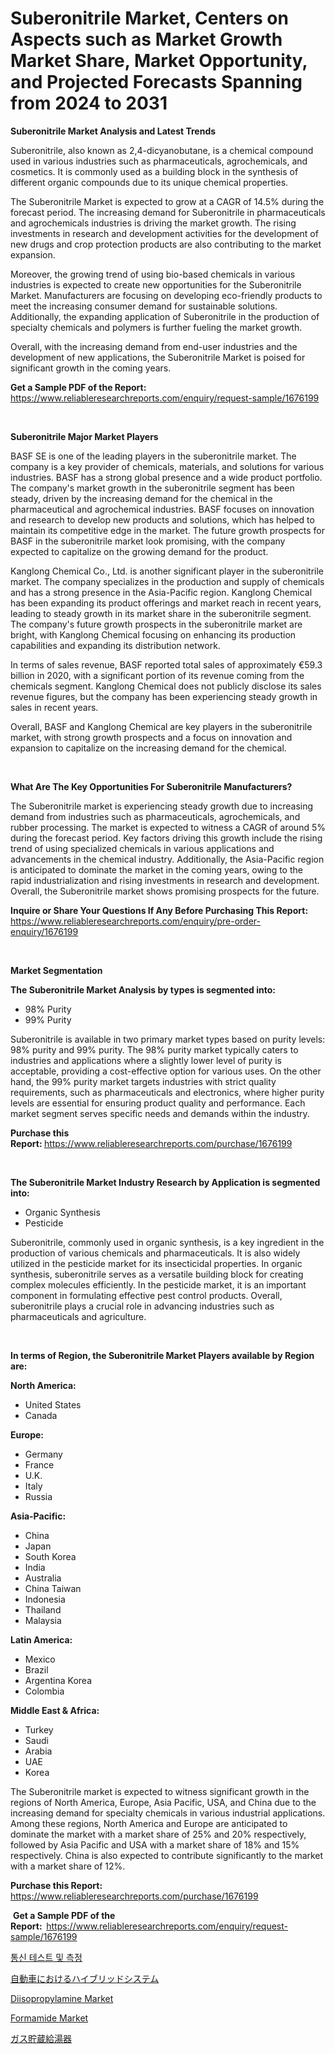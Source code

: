 <p><h1>Suberonitrile Market, Centers on Aspects such as Market Growth Market Share, Market Opportunity, and Projected Forecasts Spanning from 2024 to 2031</h1></p><p><strong>Suberonitrile Market Analysis and Latest Trends</strong></p>
<p><p>Suberonitrile, also known as 2,4-dicyanobutane, is a chemical compound used in various industries such as pharmaceuticals, agrochemicals, and cosmetics. It is commonly used as a building block in the synthesis of different organic compounds due to its unique chemical properties.</p><p>The Suberonitrile Market is expected to grow at a CAGR of 14.5% during the forecast period. The increasing demand for Suberonitrile in pharmaceuticals and agrochemicals industries is driving the market growth. The rising investments in research and development activities for the development of new drugs and crop protection products are also contributing to the market expansion.</p><p>Moreover, the growing trend of using bio-based chemicals in various industries is expected to create new opportunities for the Suberonitrile Market. Manufacturers are focusing on developing eco-friendly products to meet the increasing consumer demand for sustainable solutions. Additionally, the expanding application of Suberonitrile in the production of specialty chemicals and polymers is further fueling the market growth.</p><p>Overall, with the increasing demand from end-user industries and the development of new applications, the Suberonitrile Market is poised for significant growth in the coming years.</p></p>
<p><strong>Get a Sample PDF of the Report:&nbsp;</strong> <a href="https://www.reliableresearchreports.com/enquiry/request-sample/1676199">https://www.reliableresearchreports.com/enquiry/request-sample/1676199</a></p>
<p>&nbsp;</p>
<p><strong>Suberonitrile Major Market Players</strong></p>
<p><p>BASF SE is one of the leading players in the suberonitrile market. The company is a key provider of chemicals, materials, and solutions for various industries. BASF has a strong global presence and a wide product portfolio. The company's market growth in the suberonitrile segment has been steady, driven by the increasing demand for the chemical in the pharmaceutical and agrochemical industries. BASF focuses on innovation and research to develop new products and solutions, which has helped to maintain its competitive edge in the market. The future growth prospects for BASF in the suberonitrile market look promising, with the company expected to capitalize on the growing demand for the product.</p><p>Kanglong Chemical Co., Ltd. is another significant player in the suberonitrile market. The company specializes in the production and supply of chemicals and has a strong presence in the Asia-Pacific region. Kanglong Chemical has been expanding its product offerings and market reach in recent years, leading to steady growth in its market share in the suberonitrile segment. The company's future growth prospects in the suberonitrile market are bright, with Kanglong Chemical focusing on enhancing its production capabilities and expanding its distribution network.</p><p>In terms of sales revenue, BASF reported total sales of approximately €59.3 billion in 2020, with a significant portion of its revenue coming from the chemicals segment. Kanglong Chemical does not publicly disclose its sales revenue figures, but the company has been experiencing steady growth in sales in recent years.</p><p>Overall, BASF and Kanglong Chemical are key players in the suberonitrile market, with strong growth prospects and a focus on innovation and expansion to capitalize on the increasing demand for the chemical.</p></p>
<p>&nbsp;</p>
<p><strong>What Are The Key Opportunities For Suberonitrile Manufacturers?</strong></p>
<p><p>The Suberonitrile market is experiencing steady growth due to increasing demand from industries such as pharmaceuticals, agrochemicals, and rubber processing. The market is expected to witness a CAGR of around 5% during the forecast period. Key factors driving this growth include the rising trend of using specialized chemicals in various applications and advancements in the chemical industry. Additionally, the Asia-Pacific region is anticipated to dominate the market in the coming years, owing to the rapid industrialization and rising investments in research and development. Overall, the Suberonitrile market shows promising prospects for the future.</p></p>
<p><strong>Inquire or Share Your Questions If Any Before Purchasing This Report:</strong> <a href="https://www.reliableresearchreports.com/enquiry/pre-order-enquiry/1676199">https://www.reliableresearchreports.com/enquiry/pre-order-enquiry/1676199</a></p>
<p>&nbsp;</p>
<p><strong>Market Segmentation</strong></p>
<p><strong>The Suberonitrile Market Analysis by types is segmented into:</strong></p>
<p><ul><li>98% Purity</li><li>99% Purity</li></ul></p>
<p><p>Suberonitrile is available in two primary market types based on purity levels: 98% purity and 99% purity. The 98% purity market typically caters to industries and applications where a slightly lower level of purity is acceptable, providing a cost-effective option for various uses. On the other hand, the 99% purity market targets industries with strict quality requirements, such as pharmaceuticals and electronics, where higher purity levels are essential for ensuring product quality and performance. Each market segment serves specific needs and demands within the industry.</p></p>
<p><strong>Purchase this Report:&nbsp;</strong><a href="https://www.reliableresearchreports.com/purchase/1676199">https://www.reliableresearchreports.com/purchase/1676199</a></p>
<p>&nbsp;</p>
<p><strong>The Suberonitrile Market Industry Research by Application is segmented into:</strong></p>
<p><ul><li>Organic Synthesis</li><li>Pesticide</li></ul></p>
<p><p>Suberonitrile, commonly used in organic synthesis, is a key ingredient in the production of various chemicals and pharmaceuticals. It is also widely utilized in the pesticide market for its insecticidal properties. In organic synthesis, suberonitrile serves as a versatile building block for creating complex molecules efficiently. In the pesticide market, it is an important component in formulating effective pest control products. Overall, suberonitrile plays a crucial role in advancing industries such as pharmaceuticals and agriculture.</p></p>
<p>&nbsp;</p>
<p><strong>In terms of Region, the Suberonitrile Market Players available by Region are:</strong></p>
<p>
    <p> <strong> North America: </strong>
        <ul>
            <li>United States</li>
            <li>Canada</li>
        </ul>
        </p> 
    <p> <strong> Europe: </strong>
        <ul>
            <li>Germany</li>
            <li>France</li>
            <li>U.K.</li>
            <li>Italy</li>
            <li>Russia</li>
        </ul>
        </p> 
    <p> <strong> Asia-Pacific: </strong>
        <ul>
            <li>China</li>
            <li>Japan</li>
            <li>South Korea</li>
            <li>India</li>
            <li>Australia</li>
            <li>China Taiwan</li>
            <li>Indonesia</li>
            <li>Thailand</li>
            <li>Malaysia</li>
        </ul>
        </p> 
    <p> <strong> Latin America: </strong>
        <ul>
            <li>Mexico</li>
            <li>Brazil</li>
            <li>Argentina Korea</li>
            <li>Colombia</li>
        </ul>
        </p> 
    <p> <strong> Middle East & Africa: </strong>
        <ul>
            <li>Turkey</li>
            <li>Saudi</li>
            <li>Arabia</li>
            <li>UAE</li>
            <li>Korea</li>
        </ul>
    </p>
    </p>
<p><p>The Suberonitrile market is expected to witness significant growth in the regions of North America, Europe, Asia Pacific, USA, and China due to the increasing demand for specialty chemicals in various industrial applications. Among these regions, North America and Europe are anticipated to dominate the market with a market share of 25% and 20% respectively, followed by Asia Pacific and USA with a market share of 18% and 15% respectively. China is also expected to contribute significantly to the market with a market share of 12%.</p></p>
<p><strong>Purchase this Report: </strong><a href="https://www.reliableresearchreports.com/purchase/1676199">https://www.reliableresearchreports.com/purchase/1676199</a></p>
<p>&nbsp;<strong>Get a Sample PDF of the Report:&nbsp;&nbsp;</strong><a href="https://www.reliableresearchreports.com/enquiry/request-sample/1676199">https://www.reliableresearchreports.com/enquiry/request-sample/1676199</a></p>
<p><strong></strong></p>
<p><p><a href="https://medium.com/@cute_priencsss/%ED%86%B5%EC%8B%A0-%EC%8B%9C%ED%97%98-%EB%B0%8F-%EC%B8%A1%EC%A0%95-%EC%8B%9C%EC%9E%A5-%EC%8B%9C%EC%9E%A5-cagr-%EC%8B%9C%EC%9E%A5-%EB%8F%99%ED%96%A5-%EB%B0%8F-%EC%84%B1%EC%9E%A5-%EC%A0%84%EB%9E%B5%EC%97%90-%EB%8C%80%ED%95%9C-%ED%86%B5%EC%B0%B0%EB%A0%A5-a2d0aa8edcdc">통신 테스트 및 측정</a></p><p><a href="https://medium.com/@alyle7648/%E3%83%8F%E3%82%A4%E3%83%96%E3%83%AA%E3%83%83%E3%83%89%E3%82%B7%E3%82%B9%E3%83%86%E3%83%A0%E3%81%AE%E8%87%AA%E5%8B%95%E8%BB%8A%E5%B8%82%E5%A0%B4%E3%82%B7%E3%82%A7%E3%82%A2%E3%81%AE%E9%80%B2%E5%8C%96%E3%81%A8%E5%B8%82%E5%A0%B4%E6%88%90%E9%95%B7%E3%83%88%E3%83%AC%E3%83%B3%E3%83%89-2024%E5%B9%B4-2031%E5%B9%B4-82445ffc241e">自動車におけるハイブリッドシステム</a></p><p><a href="https://github.com/johnbach50/Market-Research-Report-List-2/blob/main/diisopropylamine-market.md">Diisopropylamine Market</a></p><p><a href="https://github.com/pjcfca/Market-Research-Report-List-1/blob/main/formamide-market.md">Formamide Market</a></p><p><a href="https://medium.com/@saigekulas/%E3%82%AC%E3%82%B9%E8%B2%AF%E8%94%B5%E5%9E%8B%E7%B5%A6%E6%B9%AF%E5%99%A8%E5%B8%82%E5%A0%B4%E3%81%AF-%E5%B8%82%E5%A0%B4%E3%82%B7%E3%82%A7%E3%82%A2-%E3%82%B5%E3%82%A4%E3%82%BA-2031%E5%B9%B4%E3%81%BE%E3%81%A7%E3%81%AE%E4%BA%88%E6%B8%AC%E3%81%AB%E7%84%A6%E7%82%B9%E3%82%92%E5%BD%93%E3%81%A6%E3%81%A6%E3%81%84%E3%81%BE%E3%81%99-19e11a2b1e6f">ガス貯蔵給湯器</a></p></p>